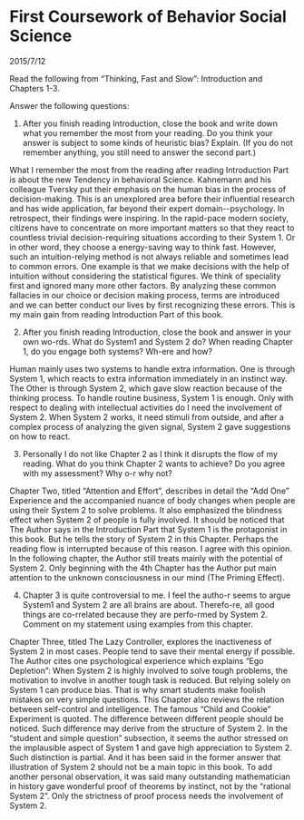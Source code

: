 # First Coursework of Behavior Social Science
2015/7/12

Read the following from “Thinking, Fast and Slow”: Introduction and Chapters 1-3.

Answer the following questions:

1. After you finish reading Introduction, close the book and write down what you remember the most from your reading. Do you think your answer is subject to some kinds of heuristic bias? Explain. (If you do not remember anything, you still need to answer the second part.)


What I remember the most from the reading after reading Introduction Part is about the new Tendency in behavioral Science. Kahnemann and his colleague Tversky put their emphasis on the human bias in the process of decision-making. This is an unexplored area before their influential research and has wide application, far beyond their expert domain--psychology. In retrospect, their findings were inspiring. In the rapid-pace modern society, citizens have to concentrate on more important matters so that they react to countless trivial decision-requiring situations according to their System 1. Or in other word, they choose a energy-saving way to think fast. However, such an intuition-relying method is not always reliable and sometimes lead to common errors. One example is that we make decisions with the help of intuition without   considering the statistical figures. We think of speciality first and ignored many more other factors. By analyzing these common fallacies in our choice or decision making process, terms are introduced and we can better conduct our lives by first recognizing these errors. This is my main gain from reading Introduction Part of this book. 



2. After you finish reading Introduction, close the book and answer in your own wo-rds. What do System1 and System 2 do? When reading Chapter 1, do you engage both systems? Wh-ere and how?

Human mainly uses two systems to handle extra information. One is through System 1, which reacts to extra information immediately in an instinct way. The Other is through System 2, which gave slow reaction because of the thinking process. 
To handle routine business, System 1 is enough. Only with respect to dealing with intellectual activities do I need the involvement of System 2. When System 2 works, it need stimuli from outside, and after a complex process of analyzing the given signal, System 2 gave suggestions on how to react. 


3. Personally I do not like Chapter 2 as I think it disrupts the flow of my reading. What do you think Chapter 2 wants to achieve? Do you agree with my assessment? Why o-r why not?

Chapter Two, titled “Attention and Effort”, describes in detail the “Add One” Experience and the accompanied nuance of body changes when people are using their System 2 to solve problems. It also emphasized the blindness effect when System 2 of people is fully involved. It should be noticed that The Author says in the Introduction Part that System 1 is the protagonist in this book. But he tells the story of System 2 in this Chapter. Perhaps the reading flow is interrupted because of this reason. I agree with this opinion. In the following chapter, the Author still treats mainly with the potential of System 2. Only beginning with the 4th Chapter has the Author put main attention to the unknown consciousness in our mind (The Priming Effect).

4. Chapter 3 is quite controversial to me. I feel the autho-r seems to argue System1 and System 2 are all brains are about. Therefo-re, all good things are co-rrelated because they are perfo-rmed by System 2. Comment on my statement using examples from this chapter.

Chapter Three, titled The Lazy Controller, explores the inactiveness of System 2 in most cases. People tend to save their mental energy if possible. The Author cites one psychological experience which explains “Ego Depletion”: When System 2 is highly involved to solve tough problems, the motivation to involve in another tough task is reduced. But relying solely on System 1 can produce bias. That is why smart students make foolish mistakes on very simple questions.  This Chapter also reviews the relation between self-control and intelligence. The famous “Child and Cookie” Experiment is quoted. The difference between different people should be noticed. Such difference may derive from the structure of System 2.  In the “student and simple question” subsection, it seems the author stressed on the implausible aspect of System 1 and gave high appreciation to System 2. Such distinction is partial. And it has been said in the former answer that illustration of System 2 should not be a main topic in this book. To add another personal observation, it was said many outstanding mathematician in history gave wonderful proof of theorems by instinct, not by the “rational System 2”. Only the strictness of proof process needs the involvement of System 2. 